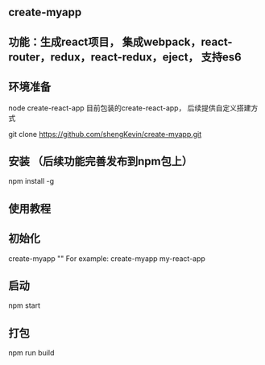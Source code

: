 ## create-myapp

## 功能：生成react项目， 集成webpack，react-router，redux，react-redux，eject， 支持es6

## 环境准备
node
create-react-app 目前包装的create-react-app， 后续提供自定义搭建方式

git clone https://github.com/shengKevin/create-myapp.git

## 安装 （后续功能完善发布到npm包上）

npm install -g


## 使用教程

## 初始化

create-myapp "<project-directory>"
For example: create-myapp my-react-app

## 启动
npm start

## 打包
npm run build






